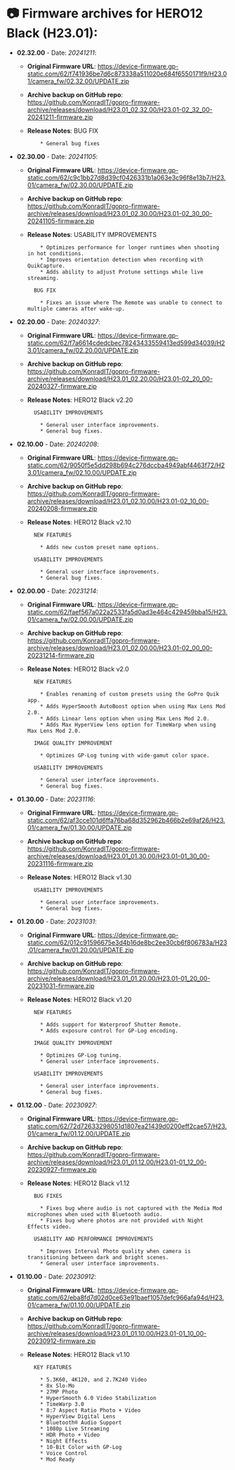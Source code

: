 # 📷 Firmware archives for HERO12 Black (H23.01):

- **02.32.00** - Date: *20241211*:
	- **Original Firmware URL**: https://device-firmware.gp-static.com/62/f741936be7d6c873338a511020e684f6550171f9/H23.01/camera_fw/02.32.00/UPDATE.zip
	- **Archive backup on GitHub repo**: https://github.com/KonradIT/gopro-firmware-archive/releases/download/H23.01_02.32.00/H23.01-02_32_00-20241211-firmware.zip
	- **Release Notes**:
            BUG FIX
			
			  * General bug fixes
			
			
- **02.30.00** - Date: *20241105*:
	- **Original Firmware URL**: https://device-firmware.gp-static.com/62/c9c1bb27d8d39cf0426331b1a063e3c96f8e13b7/H23.01/camera_fw/02.30.00/UPDATE.zip
	- **Archive backup on GitHub repo**: https://github.com/KonradIT/gopro-firmware-archive/releases/download/H23.01_02.30.00/H23.01-02_30_00-20241105-firmware.zip
	- **Release Notes**:
            USABILITY IMPROVEMENTS
			
			  * Optimizes performance for longer runtimes when shooting in hot conditions.
			  * Improves orientation detection when recording with QuikCapture.
			  * Adds ability to adjust Protune settings while live streaming. 
			
			BUG FIX
			
			  * Fixes an issue where The Remote was unable to connect to multiple cameras after wake-up. 
			
			
- **02.20.00** - Date: *20240327*:
	- **Original Firmware URL**: https://device-firmware.gp-static.com/62/f7a6614cdedcbec78243433559413ed599d34039/H23.01/camera_fw/02.20.00/UPDATE.zip
	- **Archive backup on GitHub repo**: https://github.com/KonradIT/gopro-firmware-archive/releases/download/H23.01_02.20.00/H23.01-02_20_00-20240327-firmware.zip
	- **Release Notes**:
            HERO12 Black v2.20
			
			USABILITY IMPROVEMENTS
			
			  * General user interface improvements.
			  * General bug fixes.
			
			
- **02.10.00** - Date: *20240208*:
	- **Original Firmware URL**: https://device-firmware.gp-static.com/62/9050f5e5dd298b694c276dccba4949abf4463f72/H23.01/camera_fw/02.10.00/UPDATE.zip
	- **Archive backup on GitHub repo**: https://github.com/KonradIT/gopro-firmware-archive/releases/download/H23.01_02.10.00/H23.01-02_10_00-20240208-firmware.zip
	- **Release Notes**:
            HERO12 Black v2.10
			
			NEW FEATURES
			
			  * Adds new custom preset name options.
			
			USABILITY IMPROVEMENTS
			
			  * General user interface improvements.
			  * General bug fixes.
			
			
- **02.00.00** - Date: *20231214*:
	- **Original Firmware URL**: https://device-firmware.gp-static.com/62/faef567a022a2533fa5d0ad3e464c429459bba15/H23.01/camera_fw/02.00.00/UPDATE.zip
	- **Archive backup on GitHub repo**: https://github.com/KonradIT/gopro-firmware-archive/releases/download/H23.01_02.00.00/H23.01-02_00_00-20231214-firmware.zip
	- **Release Notes**:
            HERO12 Black v2.0
			
			NEW FEATURES
			
			  * Enables renaming of custom presets using the GoPro Quik app.
			  * Adds HyperSmooth AutoBoost option when using Max Lens Mod 2.0.
			  * Adds Linear lens option when using Max Lens Mod 2.0.
			  * Adds Max HyperView lens option for TimeWarp when using Max Lens Mod 2.0.
			
			IMAGE QUALITY IMPROVEMENT
			
			  * Optimizes GP-Log tuning with wide-gamut color space.
			
			USABILITY IMPROVEMENTS
			
			  * General user interface improvements.
			  * General bug fixes.
			
			
- **01.30.00** - Date: *20231116*:
	- **Original Firmware URL**: https://device-firmware.gp-static.com/62/af3cce101d6ffa76ba68d352962b466b2e69af26/H23.01/camera_fw/01.30.00/UPDATE.zip
	- **Archive backup on GitHub repo**: https://github.com/KonradIT/gopro-firmware-archive/releases/download/H23.01_01.30.00/H23.01-01_30_00-20231116-firmware.zip
	- **Release Notes**:
            HERO12 Black v1.30
			
			USABILITY IMPROVEMENTS
			
			  * General user interface improvements.
			  * General bug fixes.
			
			
- **01.20.00** - Date: *20231031*:
	- **Original Firmware URL**: https://device-firmware.gp-static.com/62/012c91596675e3d4b16de8bc2ee30cb6f806783a/H23.01/camera_fw/01.20.00/UPDATE.zip
	- **Archive backup on GitHub repo**: https://github.com/KonradIT/gopro-firmware-archive/releases/download/H23.01_01.20.00/H23.01-01_20_00-20231031-firmware.zip
	- **Release Notes**:
            HERO12 Black v1.20
			
			NEW FEATURES
			
			  * Adds support for Waterproof Shutter Remote.
			  * Adds exposure control for GP-Log encoding.
			
			IMAGE QUALITY IMPROVEMENT
			
			  * Optimizes GP-Log tuning.
			  * General user interface improvements. 
			
			USABILITY IMPROVEMENTS
			
			  * General user interface improvements.
			  * General bug fixes.
			
			
- **01.12.00** - Date: *20230927*:
	- **Original Firmware URL**: https://device-firmware.gp-static.com/62/72d72633298051d1807ea21439d0200eff2cae57/H23.01/camera_fw/01.12.00/UPDATE.zip
	- **Archive backup on GitHub repo**: https://github.com/KonradIT/gopro-firmware-archive/releases/download/H23.01_01.12.00/H23.01-01_12_00-20230927-firmware.zip
	- **Release Notes**:
            HERO12 Black v1.12
			
			BUG FIXES
			
			  * Fixes bug where audio is not captured with the Media Mod microphones when used with Bluetooth audio.
			  * Fixes bug where photos are not provided with Night Effects video.
			
			USABILITY AND PERFORMANCE IMPROVEMENTS
			
			  * Improves Interval Photo quality when camera is transitioning between dark and bright scenes.
			  * General user interface improvements. 
			
			
- **01.10.00** - Date: *20230912*:
	- **Original Firmware URL**: https://device-firmware.gp-static.com/62/eba8fd7d02d0ce63e91baef1057defc966afa94d/H23.01/camera_fw/01.10.00/UPDATE.zip
	- **Archive backup on GitHub repo**: https://github.com/KonradIT/gopro-firmware-archive/releases/download/H23.01_01.10.00/H23.01-01_10_00-20230912-firmware.zip
	- **Release Notes**:
            HERO12 Black v1.10
			
			KEY FEATURES
			
			  * 5.3K60, 4K120, and 2.7K240 Video
			  * 8x Slo-Mo
			  * 27MP Photo
			  * HyperSmooth 6.0 Video Stabilization
			  * TimeWarp 3.0
			  * 8:7 Aspect Ratio Photo + Video
			  * HyperView Digital Lens
			  * Bluetooth® Audio Support
			  * 1080p Live Streaming
			  * HDR Photo + Video
			  * Night Effects
			  * 10-Bit Color with GP-Log
			  * Voice Control
			  * Mod Ready
			
			

